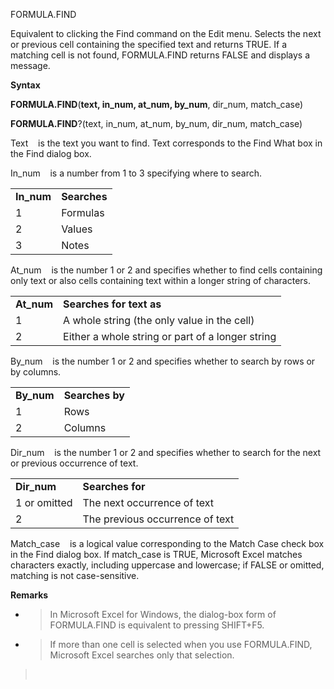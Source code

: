 FORMULA.FIND

Equivalent to clicking the Find command on the Edit menu. Selects the
next or previous cell containing the specified text and returns TRUE. If
a matching cell is not found, FORMULA.FIND returns FALSE and displays a
message.

**Syntax**

**FORMULA.FIND**(**text, in\_num, at\_num, by\_num**, dir\_num,
match\_case)

**FORMULA.FIND**?(text, in\_num, at\_num, by\_num, dir\_num,
match\_case)

Text    is the text you want to find. Text corresponds to the Find What
box in the Find dialog box.

In\_num    is a number from 1 to 3 specifying where to search.

|             |              |
| ----------- | ------------ |
| **In\_num** | **Searches** |
| 1           | Formulas     |
| 2           | Values       |
| 3           | Notes        |

At\_num    is the number 1 or 2 and specifies whether to find cells
containing only text or also cells containing text within a longer
string of characters.

|             |                                                  |
| ----------- | ------------------------------------------------ |
| **At\_num** | **Searches for text as**                         |
| 1           | A whole string (the only value in the cell)      |
| 2           | Either a whole string or part of a longer string |

By\_num    is the number 1 or 2 and specifies whether to search by rows
or by columns.

|             |                 |
| ----------- | --------------- |
| **By\_num** | **Searches by** |
| 1           | Rows            |
| 2           | Columns         |

Dir\_num    is the number 1 or 2 and specifies whether to search for the
next or previous occurrence of text.

|              |                                 |
| ------------ | ------------------------------- |
| **Dir\_num** | **Searches for**                |
| 1 or omitted | The next occurrence of text     |
| 2            | The previous occurrence of text |

Match\_case    is a logical value corresponding to the Match Case check
box in the Find dialog box. If match\_case is TRUE, Microsoft Excel
matches characters exactly, including uppercase and lowercase; if FALSE
or omitted, matching is not case-sensitive.

**Remarks**

  - > In Microsoft Excel for Windows, the dialog-box form of
    > FORMULA.FIND is equivalent to pressing SHIFT+F5.

  - > If more than one cell is selected when you use FORMULA.FIND,
    > Microsoft Excel searches only that selection.

>  



